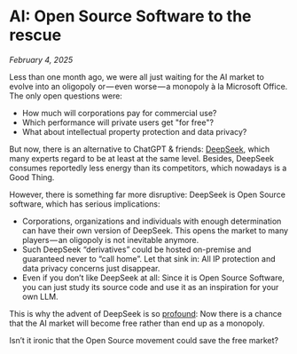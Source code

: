 # AI: Open Source Software to the rescue
*February 4, 2025*

Less than one month ago, we were all just waiting for the AI market to evolve
into an oligopoly or — even worse — a monopoly à la Microsoft Office. The only
open questions were:

* How much will corporations pay for commercial use?
* Which performance will private users get "for free"?
* What about intellectual property protection and data privacy?

But now, there is an alternative to ChatGPT & friends:
[DeepSeek](https://en.m.wikipedia.org/wiki/DeepSeek), which many experts regard
to be at least at the same level. Besides, DeepSeek consumes reportedly less
energy than its competitors, which nowadays is a Good Thing.

However, there is something far more disruptive: DeepSeek is Open Source
software, which has serious implications:

* Corporations, organizations and individuals with enough determination can
  have their own version of DeepSeek. This opens the market to many
  players — an oligopoly is not inevitable anymore.
* Such DeepSeek “derivatives” could be hosted on-premise and guaranteed never
  to “call home”. Let that sink in: All IP protection and data privacy concerns
  just disappear.
* Even if you don’t like DeepSeek at all: Since it is Open Source Software, you
  can just study its source code and use it as an inspiration for your own LLM.

This is why the advent of DeepSeek is so
[profound](https://x.com/pmarca/status/1882719769851474108): Now there is a
chance that the AI market will become free rather than end up as a monopoly.

Isn’t it ironic that the Open Source movement could save the free market?
